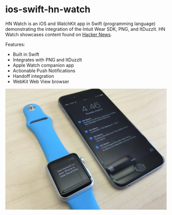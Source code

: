 # ios-swift-hn-watch
HN Watch is an iOS and WatchKit app in Swift (programming language) demonstrating the integration of the Intuit Wear SDK, PNG, and ItDuzzIt. HN Watch showcases content found on [Hacker News](https://news.ycombinator.com).

Features:
+ Built in Swift
+ Integrates with PNG and ItDuzzIt
+ Apple Watch companion app
+ Actionable Push Notifications
+ Handoff integration
+ WebKit Web View browser

![3](https://raw.githubusercontent.com/intuitlabs-wearables/ios-swift-hn-watch/master/Screenshots/3.JPG)
